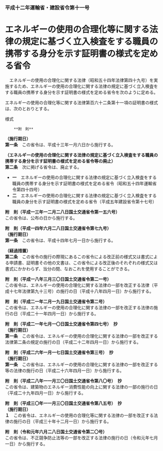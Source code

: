 ### 平成十二年運輸省・建設省令第十一号  
# エネルギーの使用の合理化等に関する法律の規定に基づく立入検査をする職員の携帯する身分を示す証明書の様式を定める省令  
　エネルギーの使用の合理化に関する法律（昭和五十四年法律第四十九号）を実施するため、エネルギーの使用の合理化に関する法律の規定に基づく立入検査をする職員の携帯する身分を示す証明書の様式を定める省令を次のように定める。  
  
エネルギーの使用の合理化等に関する法律第百六十二条第十一項の証明書の様式は、次のとおりとする。  
  
様式
          
        **附　則**  
**（施行期日）**  
**第一条**　この省令は、平成十三年一月六日から施行する。  
  
**（エネルギーの使用の合理化に関する法律の規定に基づく立入検査をする職員の携帯する身分を示す証明書の様式を定める省令等の廃止）**  
**第二条**　次に掲げる省令は、廃止する。  
* **一**　エネルギーの使用の合理化に関する法律の規定に基づく立入検査をする職員の携帯する身分を示す証明書の様式を定める省令（昭和五十四年運輸省令第四十四号）  
* **二**　エネルギーの使用の合理化に関する法律の規定に基づく立入検査をする職員の身分を示す証明書の様式を定める省令（平成五年建設省令第十七号）  
  
**附　則（平成一三年一二月二八日国土交通省令第一五六号）**  
この省令は、公布の日から施行する。  
  
**附　則（平成一四年六月二八日国土交通省令第七九号）**  
**（施行期日）**  
**第一条**　この省令は、平成十四年七月一日から施行する。  
  
**（経過措置）**  
**第二条**　この省令の施行の際現にあるこの省令による改正前の様式又は書式による申請書、証明書その他の文書は、この省令による改正後のそれぞれの様式又は書式にかかわらず、当分の間、なおこれを使用することができる。  
  
**附　則（平成一八年三月三〇日国土交通省令第二一号）**  
この省令は、エネルギーの使用の合理化に関する法律の一部を改正する法律（平成十七年法律第九十三号）の施行の日（平成十八年四月一日）から施行する。  
  
**附　則（平成二一年二月一九日国土交通省令第二号）**  
この省令は、エネルギーの使用の合理化に関する法律の一部を改正する法律の施行の日（平成二十一年四月一日）から施行する。  
  
**附　則（平成二一年七月一〇日国土交通省令第四七号）　抄**  
**（施行期日）**  
**第一条**　この省令は、エネルギーの使用の合理化に関する法律の一部を改正する法律第二条の規定の施行の日（平成二十二年四月一日）から施行する。  
  
**附　則（平成二六年一月一七日国土交通省令第三号）　抄**  
**（施行期日）**  
**第一条**　この省令は、エネルギーの使用の合理化に関する法律の一部を改正する等の法律の施行の日（平成二十六年四月一日）から施行する。  
  
**附　則（平成二八年一一月三〇日国土交通省令第八〇号）　抄**  
この省令は、建築物のエネルギー消費性能の向上に関する法律の一部の施行の日（平成二十九年四月一日）から施行する。  
  
**附　則（平成三〇年一一月三〇日国土交通省令第八五号）　抄**  
**（施行期日）**  
**１**　この省令は、エネルギーの使用の合理化等に関する法律の一部を改正する法律の施行の日（平成三十年十二月一日）から施行する。  
  
**附　則（令和元年六月二八日国土交通省令第二〇号）**  
この省令は、不正競争防止法等の一部を改正する法律の施行の日（令和元年七月一日）から施行する。  
  
